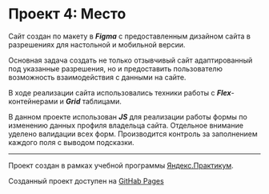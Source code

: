 # Проект 4: Место

Сайт создан по макету в **_Figma_** с предоставленным дизайном сайта в разрешениях для настольной и мобильной версии.

Основная задача создать не только отзывчивый сайт адаптированный под указанные разрешения, но и предоставить пользователю возможность взаимодействия с данными на сайте.

В ходе реализации сайта использовались техники работы с **_Flex_**-контейнерами и **_Grid_** таблицами.

В данном проекте использован **_JS_** для реализации работы формы по изменению данных профиля владельца сайта.
Отдельное внимание уделено валидации всех форм. Производится контроль за заполнением каждого поля с выводом подсказки. 

---

Проект создан в рамках учебной программы [Яндекс.Практикум](https://praktikum.yandex.ru).

Созданный проект доступен на [GitHab Pages](https://sergeyk2004.github.io/mesto/)
